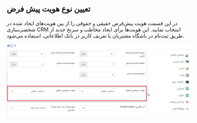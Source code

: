 ## تعیین نوع هویت پیش فرض

در این قسمت هویت پیش‌فرض حقیقی و حقوقی را از بین هویت‌های ایجاد شده در شخصی‌سازی CRM اننتخاب نمایید.
این هویت‌ها برای ایجاد مخاطب و سرنخ جدید از طریق ثبت‌نام در باشگاه مشتریان یا تعریف کاربر در بانک اطلاعاتی، استفاده می‌شود. 


![](Hoviat-pishfarz.png)

